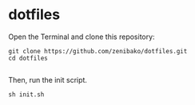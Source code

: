 # dotfiles

Open the Terminal and clone this repository:
```
git clone https://github.com/zenibako/dotfiles.git
cd dotfiles
```
```
```

Then, run the init script.
```
sh init.sh
```
